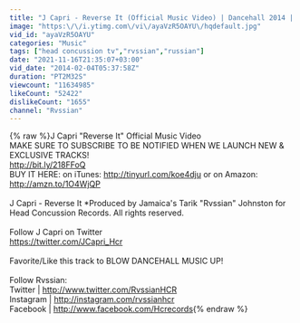 ```yaml
---
title: "J Capri - Reverse It (Official Music Video) | Dancehall 2014 | HeadConcussionTV"
image: "https:\/\/i.ytimg.com\/vi\/ayaVzR5OAYU\/hqdefault.jpg"
vid_id: "ayaVzR5OAYU"
categories: "Music"
tags: ["head concussion tv","rvssian","russian"]
date: "2021-11-16T21:35:07+03:00"
vid_date: "2014-02-04T05:37:58Z"
duration: "PT2M32S"
viewcount: "11634985"
likeCount: "52422"
dislikeCount: "1655"
channel: "Rvssian"
---
```

{% raw %}J Capri &quot;Reverse It&quot; Official Music Video<br />MAKE SURE TO SUBSCRIBE TO BE NOTIFIED WHEN WE LAUNCH NEW &amp; EXCLUSIVE TRACKS!<br /><a rel="nofollow" target="blank" href="http://bit.ly/218FFoQ">http://bit.ly/218FFoQ</a><br />BUY IT HERE: on iTunes: <a rel="nofollow" target="blank" href="http://tinyurl.com/koe4dju">http://tinyurl.com/koe4dju</a> or on Amazon: <a rel="nofollow" target="blank" href="http://amzn.to/1O4WjQP">http://amzn.to/1O4WjQP</a><br /><br />J Capri - Reverse It *Produced by Jamaica's Tarik &quot;Rvssian&quot; Johnston for Head Concussion Records. All rights reserved. <br /><br />Follow J Capri on Twitter<br /><a rel="nofollow" target="blank" href="https://twitter.com/JCapri_Hcr">https://twitter.com/JCapri_Hcr</a><br /><br />Favorite/Like this track to BLOW DANCEHALL MUSIC UP! <br /><br />Follow Rvssian: <br />Twitter | <a rel="nofollow" target="blank" href="http://www.twitter.com/RvssianHCR">http://www.twitter.com/RvssianHCR</a><br />Instagram | <a rel="nofollow" target="blank" href="http://instagram.com/rvssianhcr">http://instagram.com/rvssianhcr</a><br />Facebook | <a rel="nofollow" target="blank" href="http://www.facebook.com/Hcrecords">http://www.facebook.com/Hcrecords</a>{% endraw %}
